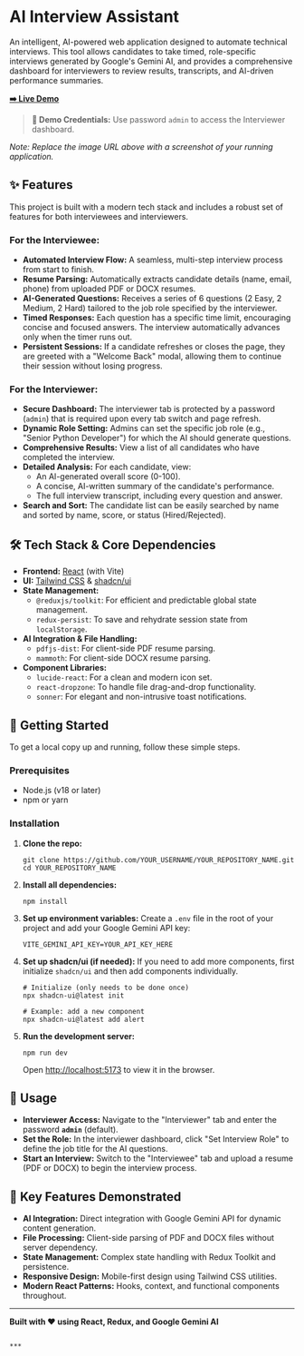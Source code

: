 # AI Interview Assistant

An intelligent, AI-powered web application designed to automate technical interviews. This tool allows candidates to take timed, role-specific interviews generated by Google's Gemini AI, and provides a comprehensive dashboard for interviewers to review results, transcripts, and AI-driven performance summaries.

**[➡️ Live Demo](https://ai-interview-assistant-wheat.vercel.app/)** 


> **🔑 Demo Credentials:** Use password `admin` to access the Interviewer dashboard.

 
*Note: Replace the image URL above with a screenshot of your running application.*

## ✨ Features

This project is built with a modern tech stack and includes a robust set of features for both interviewees and interviewers.

### For the Interviewee:
-   **Automated Interview Flow:** A seamless, multi-step interview process from start to finish.
-   **Resume Parsing:** Automatically extracts candidate details (name, email, phone) from uploaded PDF or DOCX resumes.
-   **AI-Generated Questions:** Receives a series of 6 questions (2 Easy, 2 Medium, 2 Hard) tailored to the job role specified by the interviewer.
-   **Timed Responses:** Each question has a specific time limit, encouraging concise and focused answers. The interview automatically advances only when the timer runs out.
-   **Persistent Sessions:** If a candidate refreshes or closes the page, they are greeted with a "Welcome Back" modal, allowing them to continue their session without losing progress.

### For the Interviewer:
-   **Secure Dashboard:** The interviewer tab is protected by a password (`admin`) that is required upon every tab switch and page refresh.
-   **Dynamic Role Setting:** Admins can set the specific job role (e.g., "Senior Python Developer") for which the AI should generate questions.
-   **Comprehensive Results:** View a list of all candidates who have completed the interview.
-   **Detailed Analysis:** For each candidate, view:
    -   An AI-generated overall score (0-100).
    -   A concise, AI-written summary of the candidate's performance.
    -   The full interview transcript, including every question and answer.
-   **Search and Sort:** The candidate list can be easily searched by name and sorted by name, score, or status (Hired/Rejected).

## 🛠️ Tech Stack & Core Dependencies

-   **Frontend:** [React](https://reactjs.org/) (with Vite)
-   **UI:** [Tailwind CSS](https://tailwindcss.com/) & [shadcn/ui](https://ui.shadcn.com/)
-   **State Management:**
    -   `@reduxjs/toolkit`: For efficient and predictable global state management.
    -   `redux-persist`: To save and rehydrate session state from `localStorage`.
-   **AI Integration & File Handling:**
    -   `pdfjs-dist`: For client-side PDF resume parsing.
    -   `mammoth`: For client-side DOCX resume parsing.
-   **Component Libraries:**
    -   `lucide-react`: For a clean and modern icon set.
    -   `react-dropzone`: To handle file drag-and-drop functionality.
    -   `sonner`: For elegant and non-intrusive toast notifications.

## 🚀 Getting Started

To get a local copy up and running, follow these simple steps.

### Prerequisites

-   Node.js (v18 or later)
-   npm or yarn

### Installation

1.  **Clone the repo:**
    ```
    git clone https://github.com/YOUR_USERNAME/YOUR_REPOSITORY_NAME.git
    cd YOUR_REPOSITORY_NAME
    ```

2.  **Install all dependencies:**
    ```
    npm install
    ```

3.  **Set up environment variables:**
    Create a `.env` file in the root of your project and add your Google Gemini API key:
    ```
    VITE_GEMINI_API_KEY=YOUR_API_KEY_HERE
    ```

4.  **Set up shadcn/ui (if needed):**
    If you need to add more components, first initialize `shadcn/ui` and then add components individually.
    ```
    # Initialize (only needs to be done once)
    npx shadcn-ui@latest init

    # Example: add a new component
    npx shadcn-ui@latest add alert
    ```

5.  **Run the development server:**
    ```
    npm run dev
    ```
    Open [http://localhost:5173](http://localhost:5173) to view it in the browser.

## 🔑 Usage

-   **Interviewer Access:** Navigate to the "Interviewer" tab and enter the password **`admin`** (default).
-   **Set the Role:** In the interviewer dashboard, click "Set Interview Role" to define the job title for the AI questions.
-   **Start an Interview:** Switch to the "Interviewee" tab and upload a resume (PDF or DOCX) to begin the interview process.

## 🎯 Key Features Demonstrated

-   **AI Integration:** Direct integration with Google Gemini API for dynamic content generation.
-   **File Processing:** Client-side parsing of PDF and DOCX files without server dependency.
-   **State Management:** Complex state handling with Redux Toolkit and persistence.
-   **Responsive Design:** Mobile-first design using Tailwind CSS utilities.
-   **Modern React Patterns:** Hooks, context, and functional components throughout.

---

**Built with ❤️ using React, Redux, and Google Gemini AI**
```

***
